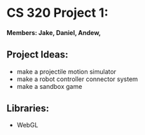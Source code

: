 # CS 320 Project 1:

#### Members: Jake, Daniel, Andew,

## Project Ideas:
- make a projectile motion simulator
- make a robot controller connector system
- make a sandbox game


## Libraries:
- WebGL
